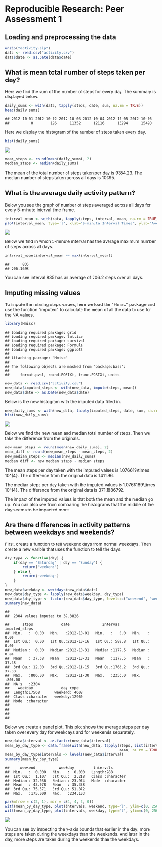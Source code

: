 # Reproducible Research: Peer Assessment 1


## Loading and preprocessing the data

```r
unzip("activity.zip")
data <- read.csv("activity.csv")
data$date <- as.Date(data$date)
```


## What is mean total number of steps taken per day?

Here we find the sum of the number of steps for every day.  The summary is displayed below.

```r
daily_sums <- with(data, tapply(steps, date, sum, na.rm = TRUE))
head(daily_sums)
```

```
## 2012-10-01 2012-10-02 2012-10-03 2012-10-04 2012-10-05 2012-10-06 
##          0        126      11352      12116      13294      15420
```
Here we display the histogram of the number of steps taken every day.

```r
hist(daily_sums)
```

![](PA1_template_files/figure-html/unnamed-chunk-3-1.png) 

```r
mean_steps <- round(mean(daily_sums), 2)
median_steps <- median(daily_sums)
```
The mean of the total number of steps taken per day is 9354.23. The median number of steps taken across all days is 10395.

## What is the average daily activity pattern?
Below you see the graph of number of steps averaged across all days for every 5-minute interval time frame.

```r
interval_mean <- with(data, tapply(steps, interval, mean, na.rm = TRUE))
plot(interval_mean, type='l', xlab="5-minute Interval Times", ylab="Average Number of Steps")
```

![](PA1_template_files/figure-html/unnamed-chunk-5-1.png) 
  
Below we find in which 5-minute interval has the average maximum number of steps across all days.

```r
interval_mean[interval_mean == max(interval_mean)]
```

```
##      835 
## 206.1698
```
You can see interval 835 has an average of 206.2 steps over all days.


## Imputing missing values
To impute the missing steps values, here we load the "Hmisc" package and use the function "imputed" to calculate the mean of all the data to use for the NA values.


```r
library(Hmisc)
```

```
## Loading required package: grid
## Loading required package: lattice
## Loading required package: survival
## Loading required package: Formula
## Loading required package: ggplot2
## 
## Attaching package: 'Hmisc'
## 
## The following objects are masked from 'package:base':
## 
##     format.pval, round.POSIXt, trunc.POSIXt, units
```

```r
new_data <- read.csv("activity.csv")
new_data$imputed_steps <- with(new_data, impute(steps, mean))
new_data$date <- as.Date(new_data$date)
```

Below is the new histogram with the imputed data filled in.

```r
new_daily_sums <- with(new_data, tapply(imputed_steps, date, sum, na.rm = TRUE))
hist(new_daily_sums)
```

![](PA1_template_files/figure-html/unnamed-chunk-8-1.png) 

Below we find the new mean and median total number of steps. Then we take the difference from the originals.

```r
new_mean_steps <- round(mean(new_daily_sums), 2)
mean_diff <- round(new_mean_steps - mean_steps, 2)
new_median_steps <- median(new_daily_sums)
median_diff <- new_median_steps - median_steps
```

The mean steps per day taken with the imputed values is 1.076619\times 10^{4}. The difference from the original data is 1411.96.  

The median steps per day taken with the imputed values is 1.0766189\times 10^{4}. The difference from the original data is 371.1886792.  

The impact of the imputed values is that both the mean and the median go up. You can also see from comparing the histograms that the middle of the day seems to be impacted more.

## Are there differences in activity patterns between weekdays and weekends?

First, create a function to tell weekend days from normal weekdays.  Then create a new varible that uses the function to tell the days.

```r
day_type <- function(day) {
    if(day == "Saturday" | day == "Sunday") {
        return("weekend")
    } else {
        return("weekday")
    }
}
new_data$weekday <- weekdays(new_data$date)
new_data$day_type <- lapply(new_data$weekday, day_type)
new_data$day_type <- factor(new_data$day_type, levels=c("weekend", "weekday"))
summary(new_data)
```

```
## 
##  2304 values imputed to 37.3826
```

```
##      steps             date               interval      imputed_steps   
##  Min.   :  0.00   Min.   :2012-10-01   Min.   :   0.0   Min.   :  0.00  
##  1st Qu.:  0.00   1st Qu.:2012-10-16   1st Qu.: 588.8   1st Qu.:  0.00  
##  Median :  0.00   Median :2012-10-31   Median :1177.5   Median :  0.00  
##  Mean   : 37.38   Mean   :2012-10-31   Mean   :1177.5   Mean   : 37.38  
##  3rd Qu.: 12.00   3rd Qu.:2012-11-15   3rd Qu.:1766.2   3rd Qu.: 37.38  
##  Max.   :806.00   Max.   :2012-11-30   Max.   :2355.0   Max.   :806.00  
##  NA's   :2304                                                           
##    weekday             day_type    
##  Length:17568       weekend: 4608  
##  Class :character   weekday:12960  
##  Mode  :character                  
##                                    
##                                    
##                                    
## 
```

Below we create a panel plot. This plot shows the average steps per day taken over every day for weekdays and for weekends separately.


```r
new_data$interval <- as.factor(new_data$interval)
mean_by_day_type <- data.frame(with(new_data, tapply(steps, list(interval, day_type),
                                                     mean, na.rm = TRUE)))
mean_by_day_type$intervals <- levels(new_data$interval)
summary(mean_by_day_type)
```

```
##     weekend           weekday         intervals        
##  Min.   :  0.000   Min.   :  0.000   Length:288        
##  1st Qu.:  1.107   1st Qu.:  2.218   Class :character  
##  Median : 32.036   Median : 23.974   Mode  :character  
##  Mean   : 43.078   Mean   : 35.338                     
##  3rd Qu.: 75.571   3rd Qu.: 51.872                     
##  Max.   :175.000   Max.   :234.103
```

```r
par(mfrow = c(2, 1), mar = c(4, 4, 2, 0))
with(mean_by_day_type, plot(intervals, weekend, type='l', ylim=c(0, 250)))
with(mean_by_day_type, plot(intervals, weekday, type='l', ylim=c(0, 250)))
```

![](PA1_template_files/figure-html/unnamed-chunk-11-1.png) 

You can see by inspecting the y-axis bounds that earlier in the day, more steps are taken during the weekdays than the weekends.  And later in the day, more steps are taken during the weekends than the weekdays.
